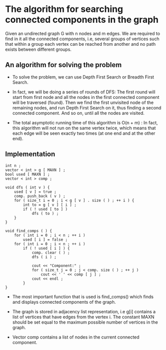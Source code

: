 # The algorithm for searching connected components in the graph

Given an undirected graph G with n nodes and m edges. We are required to find in it all the connected components, i.e, several groups of vertices such that within a group each vertex can be reached from another and no path exists between different groups.

## An algorithm for solving the problem

* To solve the problem, we can use Depth First Search or Breadth First Search.

* In fact, we will be doing a series of rounds of DFS: The first round will start from first node and all the nodes in the first connected component will be traversed (found). Then we find the first unvisited node of the remaining nodes, and run Depth First Search on it, thus finding a second connected component. And so on, until all the nodes are visited.

* The total asymptotic running time of this algorithm is O(n + m) : In fact, this algorithm will not run on the same vertex twice, which means that each edge will be seen exactly two times (at one end and at the other end).

## Implementation

	int n ;
	vector < int > g [ MAXN ] ;
	bool used [ MAXN ] ;
	vector < int > comp ;

	void dfs ( int v ) {
	    used [ v ] = true ;
	    comp. push_back ( v ) ;
	    for ( size_t i = 0 ; i < g [ v ] . size ( ) ; ++ i ) {
	        int to = g [ v ] [ i ] ;
	        if ( ! used [ to ] )
	            dfs ( to ) ;
	    }
	}

	void find_comps ( ) {
	    for ( int i = 0 ; i < n ; ++ i )
	        used [ i ] = false ;
	    for ( int i = 0 ; i < n ; ++ i )
	        if ( ! used [ i ] ) {
	            comp. clear ( ) ;
	            dfs ( i ) ;

	            cout << "Component:" ;
	            for ( size_t j = 0 ; j < comp. size ( ) ; ++ j )
	                cout << ' ' << comp [ j ] ;
	            cout << endl ;
	        }
	}

* The most important function that is used is find_comps() which finds and displays connected components of the graph.

* The graph is stored in adjacency list representation, i.e g[i] contains a list of vertices that have edges from the vertex i. The constant MAXN should be set equal to the maximum possible number of vertices in the graph.

* Vector comp contains a list of nodes in the current connected component.